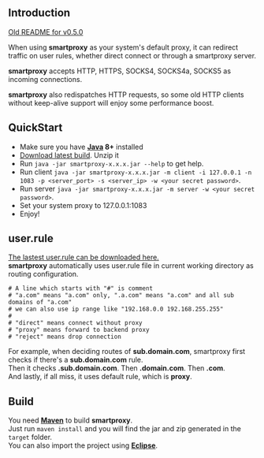 ## Introduction
[Old README for v0.5.0](README-0.5.0.md) 

When using **smartproxy** as your system's default proxy, it can redirect traffic on user rules, 
whether direct connect or through a smartproxy server.

**smartproxy** accepts HTTP, HTTPS, SOCKS4, SOCKS4a, SOCKS5 as incoming connections.

**smartproxy** also redispatches HTTP requests, so some old HTTP clients without keep-alive support will enjoy some performance boost.

## QuickStart
* Make sure you have **[Java](https://jdk.java.net/11/) 8+** installed
* [Download latest build](https://github.com/Immueggpain/smartproxy/releases). Unzip it
* Run `java -jar smartproxy-x.x.x.jar --help` to get help.
* Run client `java -jar smartproxy-x.x.x.jar -m client -i 127.0.0.1 -n 1083 -p <server_port> -s <server_ip> -w <your secret password>`.
* Run server `java -jar smartproxy-x.x.x.jar -m server -w <your secret password>`.
* Set your system proxy to 127.0.0.1:1083
* Enjoy!

## user.rule
[The lastest user.rule can be downloaded here.](user.rule)  
**smartproxy** automatically uses user.rule file in current working directory as routing configuration.  
```
# A line which starts with "#" is comment
# "a.com" means "a.com" only, ".a.com" means "a.com" and all sub domains of "a.com" 
# we can also use ip range like "192.168.0.0 192.168.255.255"
#
# "direct" means connect without proxy
# "proxy" means forward to backend proxy
# "reject" means drop connection
```
For example, when deciding routes of **sub.domain.com**, smartproxy first checks if there's a **sub.domain.com** rule.  
Then it checks **.sub.domain.com**. Then **.domain.com**. Then **.com**.  
And lastly, if all miss, it uses default rule, which is **proxy**.

## Build
You need [**Maven**](https://maven.apache.org/) to build **smartproxy**.  
Just run `maven install` and you will find the jar and zip generated in the `target` folder.  
You can also import the project using [**Eclipse**](https://www.eclipse.org/).
